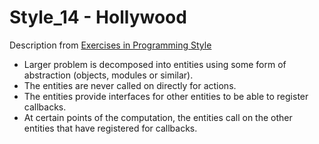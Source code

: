 # Style_14 - Hollywood
Description from [Exercises in Programming Style](http://www.amazon.com/Exercises-Programming-Style-Cristina-Videira/dp/1482227371/)
* Larger problem is decomposed into entities using some form of abstraction (objects, modules or similar).
* The entities are never called on directly for actions.
* The entities provide interfaces for other entities to be able to register
callbacks.
* At certain points of the computation, the entities call on the other entities that have registered for callbacks.
